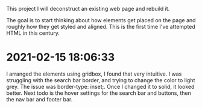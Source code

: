 This project I will deconstruct an existing web page and rebuild it.

The goal is to start thinking about how elements get placed on the page and roughly how they get styled and aligned.
This is the first time I've attempted HTML in this century.

2021-02-15 18:06:33
===================
I arranged the elements using gridbox, I found that very intuitive.
I was struggling with the search bar border, and trying to change the color to light grey. The issue was border-type: inset;. Once I changed it to solid, it looked better.
Next todo is the hover settings for the search bar and buttons, then the nav bar and footer bar.